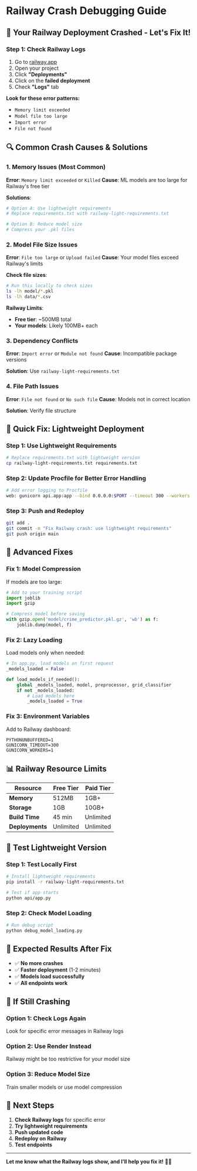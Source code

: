 # Railway Crash Debugging Guide

## 🚨 **Your Railway Deployment Crashed - Let's Fix It!**

### **Step 1: Check Railway Logs**
1. Go to [railway.app](https://railway.app)
2. Open your project
3. Click **"Deployments"**
4. Click on the **failed deployment**
5. Check **"Logs"** tab

**Look for these error patterns:**
- `Memory limit exceeded`
- `Model file too large`
- `Import error`
- `File not found`

## 🔍 **Common Crash Causes & Solutions**

### **1. Memory Issues (Most Common)**
**Error**: `Memory limit exceeded` or `Killed`
**Cause**: ML models are too large for Railway's free tier

**Solutions**:
```bash
# Option A: Use lightweight requirements
# Replace requirements.txt with railway-light-requirements.txt

# Option B: Reduce model size
# Compress your .pkl files
```

### **2. Model File Size Issues**
**Error**: `File too large` or `Upload failed`
**Cause**: Your model files exceed Railway's limits

**Check file sizes**:
```bash
# Run this locally to check sizes
ls -lh model/*.pkl
ls -lh data/*.csv
```

**Railway Limits**:
- **Free tier**: ~500MB total
- **Your models**: Likely 100MB+ each

### **3. Dependency Conflicts**
**Error**: `Import error` or `Module not found`
**Cause**: Incompatible package versions

**Solution**: Use `railway-light-requirements.txt`

### **4. File Path Issues**
**Error**: `File not found` or `No such file`
**Cause**: Models not in correct location

**Solution**: Verify file structure

## 🚀 **Quick Fix: Lightweight Deployment**

### **Step 1: Use Lightweight Requirements**
```bash
# Replace requirements.txt with lightweight version
cp railway-light-requirements.txt requirements.txt
```

### **Step 2: Update Procfile for Better Error Handling**
```bash
# Add error logging to Procfile
web: gunicorn api.app:app --bind 0.0.0.0:$PORT --timeout 300 --workers 1 --log-level debug
```

### **Step 3: Push and Redeploy**
```bash
git add .
git commit -m "Fix Railway crash: use lightweight requirements"
git push origin main
```

## 🔧 **Advanced Fixes**

### **Fix 1: Model Compression**
If models are too large:
```python
# Add to your training script
import joblib
import gzip

# Compress model before saving
with gzip.open('model/crime_predictor.pkl.gz', 'wb') as f:
    joblib.dump(model, f)
```

### **Fix 2: Lazy Loading**
Load models only when needed:
```python
# In app.py, load models on first request
_models_loaded = False

def load_models_if_needed():
    global _models_loaded, model, preprocessor, grid_classifier
    if not _models_loaded:
        # Load models here
        _models_loaded = True
```

### **Fix 3: Environment Variables**
Add to Railway dashboard:
```
PYTHONUNBUFFERED=1
GUNICORN_TIMEOUT=300
GUNICORN_WORKERS=1
```

## 📊 **Railway Resource Limits**

| Resource | Free Tier | Paid Tier |
|----------|-----------|-----------|
| **Memory** | 512MB | 1GB+ |
| **Storage** | 1GB | 10GB+ |
| **Build Time** | 45 min | Unlimited |
| **Deployments** | Unlimited | Unlimited |

## 🧪 **Test Lightweight Version**

### **Step 1: Test Locally First**
```bash
# Install lightweight requirements
pip install -r railway-light-requirements.txt

# Test if app starts
python api/app.py
```

### **Step 2: Check Model Loading**
```bash
# Run debug script
python debug_model_loading.py
```

## 🎯 **Expected Results After Fix**

- ✅ **No more crashes**
- ✅ **Faster deployment** (1-2 minutes)
- ✅ **Models load successfully**
- ✅ **All endpoints work**

## 🚨 **If Still Crashing**

### **Option 1: Check Logs Again**
Look for specific error messages in Railway logs

### **Option 2: Use Render Instead**
Railway might be too restrictive for your model size

### **Option 3: Reduce Model Size**
Train smaller models or use model compression

## 📱 **Next Steps**

1. **Check Railway logs** for specific error
2. **Try lightweight requirements**
3. **Push updated code**
4. **Redeploy on Railway**
5. **Test endpoints**

---

**Let me know what the Railway logs show, and I'll help you fix it!** 🚄🔧
